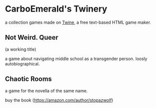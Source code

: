 # CarboEmerald's Twinery

a collection games made on [Twine](http://twinery.org), a free text-based HTML game maker. 

## Not Weird. Queer 

(a working title) 

a game about navigating middle school as a transgender person. loosly autobiographical. 


## Chaotic Rooms 

a game for the novella of the same name. 

buy the book (https://amazon.com/author/stopazwolf)
